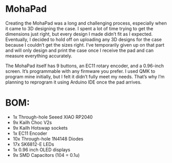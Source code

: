 # MohaPad

Creating the MohaPad was a long and challenging process, especially when it came to 3D designing the case. I spent a lot of time trying to get the dimensions just right, but every design I made didn’t fit as I expected. Eventually, I decided to hold off on uploading any 3D designs for the case because I couldn’t get the sizes right. I’ve temporarily given up on that part and will only design and print the case once I receive the pad and can measure everything accurately.


The MohaPad itself has 9 buttons, an EC11 rotary encoder, and a 0.96-inch screen. It’s programmable with any firmware you prefer. I used QMK to program mine initially, but I felt it didn’t fully meet my needs. That’s why I’m planning to reprogram it using Arduino IDE once the pad arrives.

# BOM:
- 1x Through-hole Seeed XIAO RP2040
- 9x Kailh Choc V2s
- 9x Kailh Hotswap sockets
- 1x EC11 Encoder
- 10x Through-hole 1N4148 Diodes
- 17x SK6812-E LEDs
- 1x 0.96 inch OLED displays
- 9x SMD Capacitors (104 = 0.1u)
